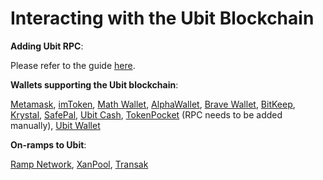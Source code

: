 # Interacting with the Ubit Blockchain

**Adding Ubit RPC**:&#x20;

Please refer to the guide [here](https://tutorials.ubitscan.com/tutorials/network-tutorials/adding-fuse-network-to-metamask).



**Wallets supporting the Ubit blockchain**:

[Metamask](https://metamask.io), [imToken](https://imtoken.im), [Math Wallet](https://mathwallet.org), [AlphaWallet](https://alphawallet.com), [Brave Wallet](https://brave.com/wallet/), [BitKeep](https://bitkeep.com/), [Krystal](https://krystal.app), [SafePal](https://safepal.io/), [Ubit Cash](https://fuse.cash), [TokenPocket](https://www.tokenpocket.pro/en/) (RPC needs to be added manually), [Ubit Wallet](https://play.google.com/store/apps/details?id=io.fuse.fusecash\&hl=en\&gl=US)



**On-ramps to Ubit**:

[Ramp Network](https://ramp.network), [XanPool](https://xanpool.com/), [Transak](https://transak.com/)
